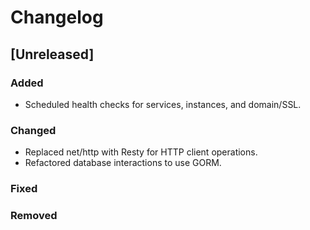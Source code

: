 # Changelog

## [Unreleased]

### Added
- Scheduled health checks for services, instances, and domain/SSL.

### Changed
- Replaced net/http with Resty for HTTP client operations.
- Refactored database interactions to use GORM.

### Fixed

### Removed


